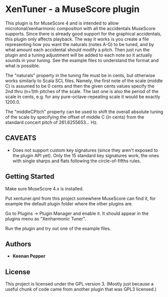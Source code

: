 # XenTuner - a MuseScore plugin

This plugin is for MuseScore 4 and is intended to allow 
microtonal/xenharmonic composition with all the accidentals MuseScore 
supports. Since there is already good support for the graphical 
accidentals, this plugin only affects playback. The way it works is you 
create a file representing how you want the naturals (notes A-G) to be 
tuned, and by what amount each accidental should modify a pitch. Then 
just run the plugin and a tuning adjustment will be added to each note 
so it actually sounds in your tuning. See the example files to 
understand the format and what is possible.

The "naturals" property in the tuning file must be in cents, but 
otherwise works similarly to Scala SCL files. Namely, the first note of 
the scale (middle C) is assumed to be 0 cents and then the given cents 
values specify the 2nd thru (n+1)th pitches of the scale. The last one 
is also the period of the scale in cents, e.g. for any 
pure-octave-repeating scale it would be exactly 1200.0.

The "middleCPitch" property can be used to shift the overall absolute 
tuning of the scale by specifying the offset of middle C (in cents) from 
the standard concert pitch of 261.6255653... Hz.

## CAVEATS

* Does not support custom key signatures (since they aren't exposed to 
the plugin API yet). Only the 15 standard key signatures work, the ones 
with single sharps and flats following the circle-of-fifths rules.

## Getting Started

Make sure MuseScore 4.x is installed.

Put xentuner.qml from this project somewhere MuseScore can find it, for 
example the default plugin folder where the other plugins are.

Go to Plugins -> Plugin Manager and enable it. It should appear in the 
plugins menu as "Xenharmonic Tuner".

Run the plugin and try out one of the example files.

## Authors

* **Keenan Pepper**

## License

This project is licensed under the GPL version 3. (Mostly just because a 
useful chunk of code came from another plugin that was GPL3 licensed.)
